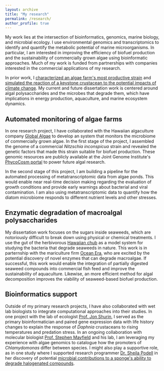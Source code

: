 ```yaml
---
layout: archive
title: "My research"
permalink: /research/
author_profile: true
---
```


My work lies at the intersection of bioinformatics, genomics, marine biology, and microbial ecology.
I use environmental genomics and transcriptomics to identify and quantify the metabolic potential of marine microorganisms. In particular,
I am interested in improving the efficiency of biofuel production and the sustainability of commercially grown algae using bioinformatic approaches.
Much of my work is funded from partnerships with companies interested in the commercial applications of my research.
 
In prior work, I [characterized an algae farm's most productive strain](/publications/AlgaeGenome2021) and
[simulated the reaction of a keystone crustacean to the potential impacts of climate change](/publications/DaphniaPulicaria2022). 
My current and future dissertation work is centered around algal polysaccharides and the microbes that degrade them, which have implications in
energy production, aquaculture, and marine ecosystem dynamics.  

Automated monitoring of algae farms
-----
In one research project, I have collaborated with the Hawaiian algaculture company [Global Algae](https://www.globalgae.com/)
to develop an system that monitors the microbiome of commercially grown algae. In the first stage of the project, I
assembled the genome of a commercial <i>Nitzschia inconspicua</i> strain and revealed 
the genetic factors that made this strain suitable for biofuel production. These genomic resources are publicly available at the Joint Genome Institute's
[PhycoCosm portal](https://phycocosm.jgi.doe.gov/Nithil2/Nithil2.home.html) to power future algal research.

In the second stage of this project, I am building a pipeline for the automated processing of metatranscriptomic data from algae ponds. This would enable
near real-time decision making regarding the evaluation of growth conditions and provide early warnings about bacterial and viral contamination. I am also
using metatranscriptomic data to quantify how the diatom microbiome responds to different nutrient levels and other stresses.

Enzymatic degradation of macroalgal polysaccharides
-----
My dissertation work focuses on the sugars inside seaweeds, which are notoriously difficult to break down using physical or chemical treatments. I use the gut of the
herbivorous [Hawaiian chub](https://www.marinelifephotography.com/fishes/chubs/kyphosus-hawaiiensis.htm) as a model system for studying the bacteria that degrade seaweeds in nature. This work is in parternship with the mariculture firm [Ocean Era](http://ocean-era.com/),
who are excited by the potential discovery of novel enzymes that can degrade macroalgae. If successful, this work would enable the integration of partially digested
seaweed compounds into commercial fish feed and improve the sustainability of aquaculture. Likewise, an more efficient method for algal decomposition improves
the viability of seaweed-based biofuel production.

Bioinformatics support
-----
Outside of my primary research projects, I have also collaborated with wet lab biologists to integrate computational approaches into their studies.
In one project with the lab of ecologist [Prof. Jon Shurin](https://shurinlab.biosci.ucsd.edu/), I served as the primary bioinformatician and paired
gene expression data with life history changes to explain the response of <i>Daphnia</i> crustaceans to rising temperatures and predation stress. In an ongoing collaboration with
molecular biologist [Prof. Stephen Mayfield](https://algae.ucsd.edu/mayfield/index.html) and his lab, I am leveraging my experience with algae genomics to catalogue
how the promoters of <i>Chlamydomonas</i> differ between species. I might also play a supportive role, as in one study where I supported research programmer [Dr. Sheila Podell](https://scholar.google.com/citations?user=YorpORcAAAAJ&hl=en)
in her discovery of potential [microbial contributions to a sponge's ability to degrade halogenated compounds](/publications/SpongeMicrobes2020).